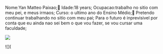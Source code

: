 Nome:Yan Matteo Paixao;🐺
Idade:18 years;
Ocupacao:trabalho no sitio com meu pei, e meus irmaos;
Curso: o ultimo ano do Ensino Médio;🦅
Pretendo continuar trabalhando no sitío com meu pai;
Para o futuro é inprevisivel por conta que eu ainda nao sei bem o que vou fazer, se vou cursar uma faculdade;



![](https://media1.tenor.com/m/s2Tq2i6B7iQAAAAd/cow.gif)

![](




